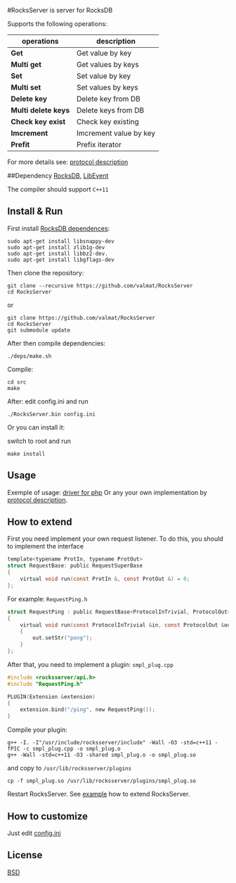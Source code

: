 #RocksServer is server for RocksDB


Supports the following operations:


operations  | description
------------- | -------------
**Get** | Get value by key
**Multi get** | Get values by keys
**Set** | Set value by key
**Multi set** | Set values by keys
**Delete key** | Delete key from DB
**Multi delete keys** | Delete keys from DB
**Check key exist** | Check key existing
**Imcrement** | Imcrement value by key
**Prefit** | Prefix iterator


For more details see: [protocol description](protocol.md)

##Dependency
[RocksDB](https://github.com/facebook/rocksdb/), 
[LibEvent](http://libevent.org/)

The compiler should support `C++11`

## Install & Run
First install [RocksDB dependences](https://github.com/facebook/rocksdb/blob/master/INSTALL.md#dependencies):

```
sudo apt-get install libsnappy-dev
sudo apt-get install zlib1g-dev
sudo apt-get install libbz2-dev.
sudo apt-get install libgflags-dev
```


Then clone the repository:
```
git clone --recursive https://github.com/valmat/RocksServer
cd RocksServer
```
or
```
git clone https://github.com/valmat/RocksServer
cd RocksServer
git submodule update
```
After then compile dependencies:
```
./deps/make.sh
```


Compile:
```
cd src
make
```

After:
edit config.ini and run

```
./RocksServer.bin config.ini
```

Or you can install it:

switch to root and run
```
make install
```

## Usage
Exemple of usage: [driver for php](https://github.com/valmat/rocksdbphp)
Or any your own implementation by [protocol description](protocol.md).


## How to extend
First you need implement your own request listener.
To do this, you should to implement the interface
```c
template<typename ProtIn, typename ProtOut>
struct RequestBase: public RequestSuperBase
{
    virtual void run(const ProtIn &, const ProtOut &) = 0;
};
```

For example:
`RequestPing.h`
```c
struct RequestPing : public RequestBase<ProtocolInTrivial, ProtocolOut>
{
    virtual void run(const ProtocolInTrivial &in, const ProtocolOut &out) override
    {
        out.setStr("pong");
    }
};
```
After that, you need to implement a plugin:
`smpl_plug.cpp`
```c
#include <rocksserver/api.h>
#include "RequestPing.h"

PLUGIN(Extension &extension)
{
    extension.bind("/ping", new RequestPing());
}
```
Compile your plugin:
```
g++ -I. -I"/usr/include/rocksserver/include" -Wall -O3 -std=c++11 -fPIC -c smpl_plug.cpp -o smpl_plug.o 
g++ -Wall -std=c++11 -O3 -shared smpl_plug.o -o smpl_plug.so
```
and copy to `/usr/lib/rocksserver/plugins`
```
cp -f smpl_plug.so /usr/lib/rocksserver/plugins/smpl_plug.so
```
Restart RocksServer.
See [example](https://github.com/valmat/RocksServer/tree/master/extension_example) how to extend RocksServer.

## How to customize
Just edit [config.ini](https://github.com/valmat/RocksServer/blob/master/src/config.ini)

## License
[BSD](LICENSE)

